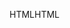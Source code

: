 <span data-ttu-id="e975d-101">HTML</span><span class="sxs-lookup"><span data-stu-id="e975d-101">HTML</span></span>